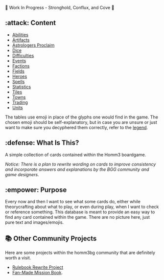 🚧 Work In Progress - Stronghold, Conflux, and Cove 🚧

## :attack: Content

- [Abilities](abilities.md)
- [Artifacts](artifacts.md)
- [Astrologers Proclaim](astrologers_proclaim.md)
- [Dice](dice.md)
- [Difficulties](difficulties.md)
- [Events](events.md)
- [Factions](factions.md)
- [Fields](fields.md)
- [Heroes](heroes.md)
- [Spells](spells.md)
- [Statistics](statistics.md)
- [Tiles](tiles.md)
- [Towns](towns.md)
- [Trading](trading.md)
- [Units](units.md)

The tables use emoji in place of the glyphs one would find in the game. The chosen emoji should be self-explanatory, but in case you are unsure or just want to make sure you decyphered them correctly, refer to the [legend](legend.md).

## :defense: What Is This?

A simple collection of cards contained within the Homm3 boardgame.

*Notice: There is a plan to rewrite wording on cards to improve consistency and incorporate answers and explanations by the BGG community and game designers.*


## :empower: Purpose

Every now and then I want to see what some cards do, either while theorycrafting about what to play, or even during play, when I want to check or reference something. This database is meant to provide an easy way to find any card contained within the game. There are no picture here, just pure text and images/emojis.


## 📚 Other Community Projects

Here are some projects within the homm3bg community that are definitely worth a visit.

- [Rulebook Rewrite Project](https://github.com/Heegu-sama/Homm3BG)
- [Fan-Made Mission Book](https://github.com/qwrtln/Homm3BG-mission-book).
